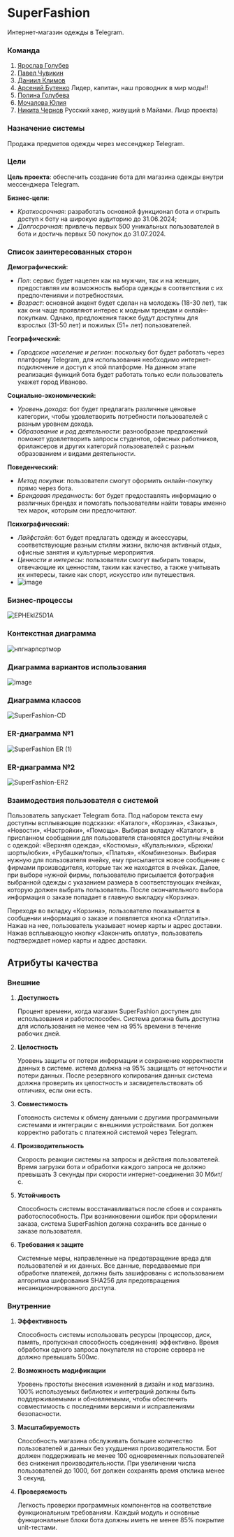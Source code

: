 # SuperFashion
Интернет-магазин одежды в Telegram.

### Команда
1. [Ярослав Голубев](https://github.com/Rubix327)
2. [Павел Чувикин](https://github.com/pavell85598)
3. [Даниил Климов](https://github.com/Dudergov365)
4. [Арсений Бутенко](https://github.com/arsenybut) Лидер, капитан, наш проводник в мир моды!!
5. [Полина Голубева](https://github.com/golubinkaa)
6. [Мочалова Юлия](https://github.com/MochalovaYulia)
7. [Никита Чернов](https://github.com/hekitociha) Русский хакер, живущий в Майами. Лицо проекта)

### Назначение системы
Продажа предметов одежды через мессенджер Telegram.

### Цели
**Цель проекта**: обеспечить создание бота для магазина одежды внутри мессенджера Telegram.

**Бизнес-цели:**
 - _Краткосрочная_: разработать основной функционал бота и открыть доступ к боту на широкую аудиторию до 31.06.2024;
 - _Долгосрочная_: привлечь первых 500 уникальных пользователей в бота и достичь первых 50 покупок до 31.07.2024.

### Список заинтересованных сторон

**Демографический:**

- _Пол_: сервис будет нацелен как на мужчин, так и на женщин, предоставляя им возможность выбора одежды в соответствии с их предпочтениями и потребностями.
- _Возраст_: основной акцент будет сделан на молодежь (18-30 лет), так как они чаще проявляют интерес к модным трендам и онлайн-покупкам. Однако, предложения также будут доступны для взрослых (31-50 лет) и пожилых (51+ лет) пользователей.

**Географический:**

- _Городское население и регион_: поскольку бот будет работать через платформу Telegram, для использования необходимо интернет-подключение и доступ к этой платформе. На данном этапе реализация функций бота будет работать только если пользователь укажет город Иваново.

**Социально-экономический:**

- _Уровень дохода_: бот будет предлагать различные ценовые категории, чтобы удовлетворить потребности пользователей с разным уровнем дохода.
- _Образование и род деятельности_: разнообразие предложений поможет удовлетворить запросы студентов, офисных работников, фрилансеров и других категорий пользователей с разным образованием и видами деятельности.

**Поведенческий:**

- _Метод покупки_: пользователи смогут оформить онлайн-покупку прямо через бота.
- _Брендовая преданность_: бот будет предоставлять информацию о различных брендах и помогать пользователям найти товары именно тех марок, которым они предпочитают.

**Психографический:**

- _Лайфстайл_: бот будет предлагать одежду и аксессуары, соответствующие разным стилям жизни, включая активный отдых, офисные занятия и культурные мероприятия.
- _Ценности и интересы_: пользователи смогут выбирать товары, отвечающие их ценностям, таким как качество, а также учитывать их интересы, такие как спорт, искусство или путешествия.
- ![image](https://github.com/hekitociha/SuperFashion/assets/145964627/948f3677-0bdf-4804-bd4d-05142dca1e58)


### Бизнес-процессы
![EPHEklZ5D1A](https://github.com/hekitociha/SuperFashion/assets/145964627/ff07d482-0895-4560-b935-2235b867c4d4)

### Контекстная диаграмма
![нпгнарпсртмор](https://github.com/hekitociha/SuperFashion/assets/165883704/901f232a-d179-416a-9e1b-9ebbd2780af0)

### Диаграмма вариантов использования
![image](https://github.com/hekitociha/SuperFashion/assets/145964627/5ef8765c-e8bb-441c-951e-866fb11a06fe)

### Диаграмма классов
![SuperFashion-CD](https://github.com/hekitociha/SuperFashion/assets/57916157/fb551e70-430c-46ad-95d0-bf9fa6f621fa)

### ER-диаграмма №1
![SuperFashion ER (1)](https://github.com/hekitociha/SuperFashion/assets/57916157/24a81aa9-ec4a-473a-ac08-4a4b656df80d)

### ER-диаграмма №2
![SuperFashion-ER2](https://github.com/hekitociha/SuperFashion/assets/57916157/6e4d2279-a1b1-4bd5-a95c-a245b212d9ce)


### Взаимодествия пользователя с системой

Пользователь запускает Telegram бота. 
Под набором текста ему доступны всплывающие подсказки: 
«Каталог», «Корзина», «Заказы», «Новости», «Настройки», «Помощь». 
Выбирая вкладку «Каталог», в присланном сообщении для пользователя становятся доступны ячейки с одеждой:
«Верхняя одежда», «Костюмы», «Купальники», «Брюки/шорты/юбки», «Рубашки/топы», «Платья», «Комбинезоны». Выбирая нужную для пользователя ячейку, ему присылается новое сообщение с фирмами производителя, которые так же находятся в ячейках. Далее, при выборе нужной фирмы, пользователю присылается фотография выбранной одежды с указанием размера в соответствующих ячейках, которую должен выбрать пользователь. После окончательного выбора информация о заказе попадает в главную выкладку «Корзина».

Переходя во вкладку «Корзина», пользователю показывается в сообщении информация о заказе и появляется кнопка «Оплатить». Нажав на нее, пользователь указывает номер карты и адрес доставки. Нажав всплывающую кнопку «Закончить оплату», пользователь подтверждает номер карты и адрес доставки.

## Атрибуты качества

### Внешние

1. **Доступность**

    Процент времени, когда магазин SuperFashion доступен для использования и работоспособен.
    Система должна быть доступна для использования не менее чем на 95% времени в течение рабочих дней.

2. **Целостность**

    Уровень защиты от потери информации и сохранение корректности данных в системе.
    истема должна на 95% защищать от неточности и потери данных. После резервного копирования данных система должна проверить их целостность и 
    засвидетельствовать об отличиях, если они есть.

3. **Совместимость**

    Готовность системы к обмену данными с другими программными системами и интеграции с внешними устройствами.
    Бот должен корректно работать с платежной системой через Telegram.

4. **Производительность**

    Скорость реакции системы на запросы и действия пользователей.
    Время загрузки бота и обработки каждого запроса не должно превышать 3 секунды при скорости интернет-соединения 30 Мбит/с.

5. **Устойчивость**

    Способность системы восстанавливаться после сбоев и сохранять работоспособность.
    При возникновении ошибок при оформлении заказа, система SuperFashion должна сохранить все данные о заказе пользователя.

6. **Требования к защите**

    Системные меры, направленные на предотвращение вреда для пользователей и их данных.
    Все данные, передаваемые при обработке платежей, должны быть зашифрованы с использованием алгоритма шифрования SHA256 для предотвращения несанкционированного доступа.


### Внутренние

1. **Эффективность**

    Способность системы использовать ресурсы (процессор, диск, память, пропускная способность соединения) эффективно.
    Время обработки одного запроса покупателя на стороне сервера не должно превышать 500мс.

2. **Возможность модификации**

    Уровень простоты внесения изменений в дизайн и код магазина.
    100% используемых библиотек и интеграций должны быть поддерживаемыми и обновляемыми, чтобы обеспечить совместимость с последними версиями и 
    исправлениями безопасности.

3. **Масштабируемость**

    Способность магазина обслуживать большее количество пользователей и данных без ухудшения производительности.
    Бот должен поддерживать не менее 100 одновременных пользователей без снижения производительности. При увеличении числа пользователей до 1000, бот 
    должен сохранять время отклика менее 3 секунд.

4. **Проверяемость**

    Легкость проверки программных компонентов на соответствие функциональным требованиям.
    Каждый модуль и основные функциональные блоки бота должны иметь не менее 85% покрытие unit-тестами.


